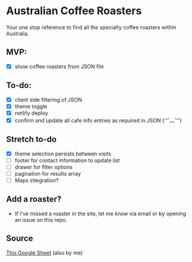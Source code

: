 # Australian Coffee Roasters

Your one stop reference to find all the specialty coffee roasters within Australia. 

## MVP: 
- [x] show coffee roasters from JSON file

## To-do: 
- [x] client side filtering of JSON
- [x] theme toggle
- [x] netlify deploy
- [x] confirm and update all cafe info entries as required in JSON (︶︹︶)

## Stretch to-do
- [x] theme selection persists between visits
- [ ] footer for contact information to update list
- [ ] drawer for filter options 
- [ ] pagination for results array
- [ ] Maps integration?

## Add a roaster? 
- If I've missed a roaster in the site, let me know via email or by opening an issue on this repo. 

## Source
[This Google Sheet](https://docs.google.com/spreadsheets/d/e/2PACX-1vQMtPdz_le8HBLjTgAMK80IEoeZpZZGlZjcAdXh7Xd9Ld0Zy7zRV9duKyB7u_zHifi8nB9LiZogjXtb/pubhtml) (also by me)
